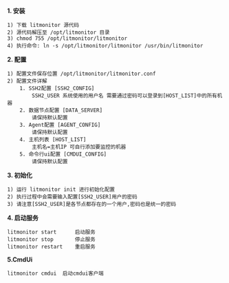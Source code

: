 **1. 安装**

    1) 下载 litmonitor 源代码
    2) 源代码解压至 /opt/litmonitor 目录
    3) chmod 755 /opt/litmonitor/litmonitor
    4) 执行命令: ln -s /opt/litmonitor/litmonitor /usr/bin/litmonitor

**2. 配置**

    1) 配置文件保存位置 /opt/litmonitor/litmonitor.conf
    2) 配置文件详解
        1. SSH2配置 [SSH2_CONFIG]
            SSH2_USER 系统使用的用户名 需要通过密码可以登录到[HOST_LIST]中的所有机器
        2. 数据节点配置 [DATA_SERVER]
            请保持默认配置
        3. Agent配置 [AGENT_CONFIG]
            请保持默认配置
        4. 主机列表 [HOST_LIST]
            主机名=主机IP 可自行添加要监控的机器
        5. 命令行ui配置 [CMDUI_CONFIG]
            请保持默认配置
**3. 初始化**

    1) 运行 litmonitor init 进行初始化配置
    2) 执行过程中会需要输入配置[SSH2_USER]用户的密码
    3) 请注意[SSH2_USER]是各节点都存在的一个用户,密码也是统一的密码
    
**4. 启动服务**

    litmonitor start      启动服务
    litmonitor stop       停止服务
    litmonitor restart    重启服务
    
**5.CmdUi**

    litmonitor cmdui  启动cmdui客户端
